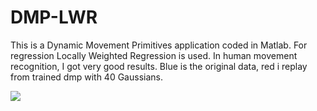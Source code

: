 # DMP-LWR
This is a Dynamic Movement Primitives application coded in Matlab. For regression Locally Weighted Regression is used. In human movement recognition, I got very good results.
Blue is the original data, red i replay from trained dmp with 40 Gaussians.

![](http://alpx.io/wp-content/uploads/2015/08/aReplay.png)

